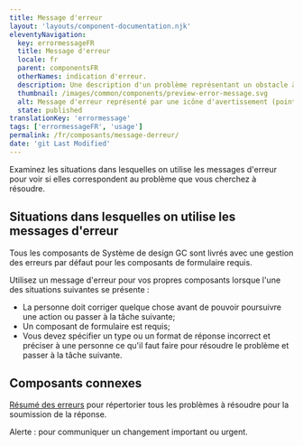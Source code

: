 ```yaml
---
title: Message d'erreur
layout: 'layouts/component-documentation.njk'
eleventyNavigation:
  key: errormessageFR
  title: Message d'erreur
  locale: fr
  parent: componentsFR
  otherNames: indication d'erreur.
  description: Une description d'un problème représentant un obstacle à un objectif utilisateur.
  thumbnail: /images/common/components/preview-error-message.svg
  alt: Message d'erreur représenté par une icône d'avertissement (point d'exclamation blanc à l'intérieur d'un triangle rouge), placé à côté d'un rectangle arrondi rouge.
  state: published
translationKey: 'errormessage'
tags: ['errormessageFR', 'usage']
permalink: /fr/composants/message-derreur/
date: 'git Last Modified'
---
```


Examinez les situations dans lesquelles on utilise les messages d'erreur pour voir si elles correspondent au problème que vous cherchez à résoudre.

## Situations dans lesquelles on utilise les messages d'erreur

Tous les composants de Système de design GC sont livrés avec une gestion des erreurs par défaut pour les composants de formulaire requis.

Utilisez un message d'erreur pour vos propres composants lorsque l'une des situations suivantes se présente :

- La personne doit corriger quelque chose avant de pouvoir poursuivre une action ou passer à la tâche suivante;
- Un composant de formulaire est requis;
- Vous devez spécifier un type ou un format de réponse incorrect et préciser à une personne ce qu'il faut faire pour résoudre le problème et passer à la tâche suivante.

<article class="bg-full-width bg-primary text-light pt-600 pb-300 my-600">
  <h2 class="mt-0">Composants connexes </h2>

<a href="{{ links.errorSummary }}" class="link-light">Résumé des erreurs</a> pour répertorier tous les problèmes à résoudre pour la soumission de la réponse.

Alerte : pour communiquer un changement important ou urgent.

</article>
